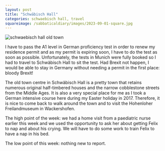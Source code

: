 ```yaml
---
layout: post
title: "Schwäbisch Hall"
categories: schwaebisch hall, travel
squareimage: /sabbaticaldiary/images/2023-09-01-square.jpg
---
```

<img src="/sabbaticaldiary/images/2023-09-01.jpg" alt="schwaebisch hall old town" class="center">

I have to pass the A1 level in German proficiency test in order to renew my residence permit and as my permit is expiring soon, I have to do the test as soon as possible. Unfortunately, the tests in Munich were fully booked so I had to travel to Schwäbisch Hall to sit the test. Had Brexit not happen, I would be able to stay in Germany without needing a permit in the first place: bloody Brexit! 

The old town centre in Schwäbisch Hall is a pretty town that retains numerous original half-timbered houses and the narrow cobblestone streets from the Middle Ages. It is also a very special place for me as I took a German intensive course here during my Easter holiday in 2017. Therefore, it is nice to come back to walk around the town and to visit the Hohenloher Freilandmuseum in Wackershofen. 

The high point of the week: we had a home visit from a paediatric nurse earlier this week and we used the opportunity to ask her about getting Felix to nap and about his crying. We will have to do some work to train Felix to have a nap in his bed.

The low point of this week: nothing new to report.
